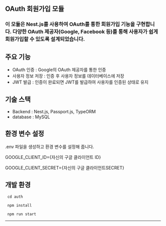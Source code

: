 ## OAuth 회원가입 모듈

### 이 모듈은 Nest.js를 사용하여 OAuth를 통한 회원가입 기능을 구현합니다. 다양한 OAuth 제공자(Google, Facebook 등)를 통해 사용자가 쉽게 회원가입할 수 있도록 설계되었습니다.

## 주요 기능
- OAuth 인증 : Google의 OAuth 제공자를 통한 인증
- 사용자 정보 저장 : 인증 후 사용자 정보를 데이터베이스에 저장
- JWT 발급 : 인증이 완료되면 JWT를 발급하여 사용자를 인증된 상태로 유지

## 기술 스택
- Backend : Nest.js, Passport.js, TypeORM
- database : MySQL

## 환경 변수 설정
.env 파일을 생성하고 환경 변수를 설정해 줍니다.

GOOGLE_CLIENT_ID={자신의 구글 클라이언트 ID}

GOOGLE_CLIENT_SECRET={자신의 구글 클라이언트SECRET}

## 개발 환경
     cd auth
     
     npm install
     
     npm run start
* * *

